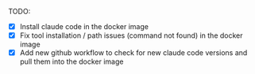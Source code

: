 TODO:
* [x] Install claude code in the docker image
* [x] Fix tool installation / path issues (command not found) in the docker image
* [x] Add new github workflow to check for new claude code versions and pull them into the docker image

